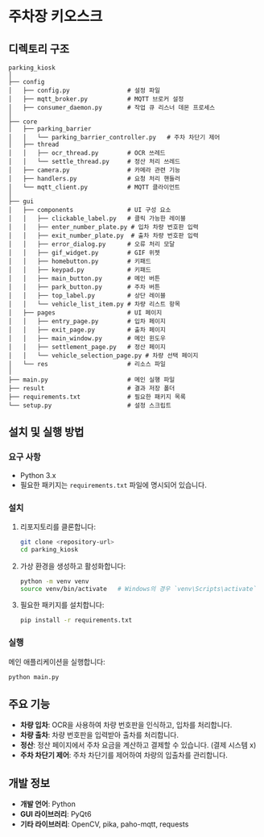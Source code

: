 # 주차장 키오스크

## 디렉토리 구조

```
parking_kiosk
│
├── config
│   ├── config.py                # 설정 파일
│   ├── mqtt_broker.py           # MQTT 브로커 설정
│   ├── consumer_daemon.py       # 작업 큐 리스너 데몬 프로세스
│
├── core
│   ├── parking_barrier
│   │   └── parking_barrier_controller.py   # 주차 차단기 제어
│   ├── thread
│   │   ├── ocr_thread.py        # OCR 쓰레드
│   │   └── settle_thread.py     # 정산 처리 쓰레드
│   ├── camera.py                # 카메라 관련 기능
│   ├── handlers.py              # 요청 처리 핸들러
│   └── mqtt_client.py           # MQTT 클라이언트
│   
├── gui
│   ├── components               # UI 구성 요소
│   │   ├── clickable_label.py   # 클릭 가능한 레이블
│   │   ├── enter_number_plate.py # 입차 차량 번호판 입력
│   │   ├── exit_number_plate.py  # 출차 차량 번호판 입력
│   │   ├── error_dialog.py      # 오류 처리 모달
│   │   ├── gif_widget.py        # GIF 위젯
│   │   ├── homebutton.py        # 키패드
│   │   ├── keypad.py            # 키패드
│   │   ├── main_button.py       # 메인 버튼
│   │   ├── park_button.py       # 주차 버튼
│   │   ├── top_label.py         # 상단 레이블
│   │   └── vehicle_list_item.py # 차량 리스트 항목
│   ├── pages                    # UI 페이지
│   │   ├── entry_page.py        # 입차 페이지
│   │   ├── exit_page.py         # 출차 페이지
│   │   ├── main_window.py       # 메인 윈도우
│   │   ├── settlement_page.py   # 정산 페이지
│   │   └── vehicle_selection_page.py # 차량 선택 페이지
│   └── res                      # 리소스 파일
│
├── main.py                      # 메인 실행 파일
├── result                       # 결과 저장 폴더
├── requirements.txt             # 필요한 패키지 목록
└── setup.py                     # 설정 스크립트
```

## 설치 및 실행 방법

### 요구 사항

- Python 3.x
- 필요한 패키지는 `requirements.txt` 파일에 명시되어 있습니다.

### 설치

1. 리포지토리를 클론합니다:

    ```bash
    git clone <repository-url>
    cd parking_kiosk
    ```

2. 가상 환경을 생성하고 활성화합니다:

    ```bash
    python -m venv venv
    source venv/bin/activate   # Windows의 경우 `venv\Scripts\activate`
    ```

3. 필요한 패키지를 설치합니다:

    ```bash
    pip install -r requirements.txt
    ```

### 실행

메인 애플리케이션을 실행합니다:

```bash
python main.py
```

## 주요 기능

- **차량 입차**: OCR을 사용하여 차량 번호판을 인식하고, 입차를 처리합니다.
- **차량 출차**: 차량 번호판을 입력받아 출차를 처리합니다.
- **정산**: 정산 페이지에서 주차 요금을 계산하고 결제할 수 있습니다. (결제 시스템 x)
- **주차 차단기 제어**: 주차 차단기를 제어하여 차량의 입출차를 관리합니다.

## 개발 정보

- **개발 언어**: Python
- **GUI 라이브러리**: PyQt6
- **기타 라이브러리**: OpenCV, pika, paho-mqtt, requests